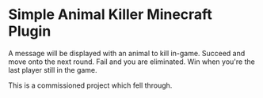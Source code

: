 # Simple Animal Killer Minecraft Plugin
A message will be displayed with an animal to kill in-game. Succeed and move onto the next round. Fail and you are eliminated. Win when you're the last player still in the game.







This is a commissioned project which fell through.

